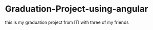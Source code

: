 # Graduation-Project-using-angular
this is my graduation project from ITI with three of my friends 
